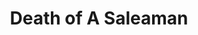 ---
title: "Death of A Saleaman"
drama-url: "https://en.wikipedia.org/wiki/Death_of_a_Salesman#Productions"
brief-introduction: "The play will show how a traveling salesman who is disappointed in life and has reached old age is on the road to death."
img-name: "Hilding-Gavle-as-Willy-Loman-in-Death-of-a-Salesman-391853168641"
image-url: https://upload.wikimedia.org/wikipedia/commons/b/be/Hilding-Gavle-as-Willy-Loman-in-Death-of-a-Salesman-391853168641.jpg
img-creator: "Unknown photographer"
licence: "Creative Commons Public Domain Mark 1.0 License"

original-work-name: of the same name
original-work-type: story
original-work-year: 1949
original-work-url: 
writer: Arthur Miller

category: "play"
tags: "1940s, Tragedy, American Dream, Betrayal, Anatomy of truth"

synopsis: "Willie Loman, the protagonist of Death of a Salesman, is a salesman who gradually loses his career in real life. Willie's attitude of dedication and friendship was once known throughout New England, often driving for long periods of time to sell. Willie had worked hard for half his life and was due to retire and enjoy a life of material abundance, but after a series of mental symptoms, he lost his clients and jobs, and the lives of his two sons were not satisfactory. Willie's long-held expectations are not met, and he gradually becomes disappointed in life and eventually dies."
transition: "\"Death of a Salesman\" was first shown in the United States in 1949 and then in The United Kingdom, Germany, India and even China to great acclaim and various media adaptations, with some critics calling it one of the greatest plays of the 20th century."

performance-date: "February 10, 1949"
performance-country: "America"
performance-city: "New York"
performance-venue: "Morosco Theatre"
director: "Elia Kazan"
director-img-url: "https://upload.wikimedia.org/wikipedia/commons/f/fe/Elia_Kazan.JPG"
director-img-licence: "Creative Commons Public Domain Mark 1.0 License"

scriptwriter: "Jo Mielziner(Scenic Design)"

references: "wikipedia.org. 2021. Death of a saleaman - Wikipedia. [online] Available at: <https://en.wikipedia.org/wiki/Death_of_a_Salesman#Productions> [Accessed 13 December 2021]."

music1: Death of a Salesman Opening
music-url: https://www.youtube.com/watch?v=04CpTpMRmkE

music2: Death of a Salesman-music by ROK GOLOB
music2-url: https://www.youtube.com/watch?v=NUi4gPSSWzg

music3: Willy-Death of a Salesman(Ost)[1951]
music3-url: https://www.youtube.com/watch?v=tdJB5OFN3u8

layout: exhibit
---